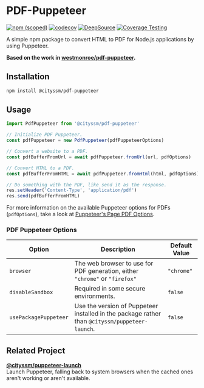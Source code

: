 # PDF-Puppeteer

[![npm (scoped)](https://img.shields.io/npm/v/@cityssm/pdf-puppeteer)](https://www.npmjs.com/package/@cityssm/pdf-puppeteer)
[![codecov](https://codecov.io/gh/cityssm/pdf-puppeteer/graph/badge.svg?token=306EDSL6BF)](https://codecov.io/gh/cityssm/pdf-puppeteer)
[![DeepSource](https://app.deepsource.com/gh/cityssm/pdf-puppeteer.svg/?label=active+issues&show_trend=true&token=8YWipc8F8ZoQEwCuWK4duIuj)](https://app.deepsource.com/gh/cityssm/pdf-puppeteer/)
[![Coverage Testing](https://github.com/cityssm/pdf-puppeteer/actions/workflows/coverage.yml/badge.svg)](https://github.com/cityssm/pdf-puppeteer/actions/workflows/coverage.yml)

A simple npm package to convert HTML to PDF for Node.js applications by using Puppeteer.

**Based on the work in [westmonroe/pdf-puppeteer](https://github.com/westmonroe/pdf-puppeteer).**

## Installation

```sh
npm install @cityssm/pdf-puppeteer
```

## Usage

```js
import PdfPuppeteer from '@cityssm/pdf-puppeteer'

// Initialize PDF Puppeteer.
const pdfPuppeteer = new PdfPuppeteer(pdfPuppeteerOptions)

// Convert a website to a PDF.
const pdfBufferFromUrl = await pdfPuppeteer.fromUrl(url, pdfOptions)

// Convert HTML to a PDF.
const pdfBufferFromHTML = await pdfPuppeteer.fromHtml(html, pdfOptions)

// Do something with the PDF, like send it as the response.
res.setHeader('Content-Type', 'application/pdf')
res.send(pdfBufferFromHTML)
```

For more information on the available Puppeteer options for PDFs (`pdfOptions`),
take a look at [Puppeteer's Page PDF Options](https://pptr.dev/api/puppeteer.pdfoptions).

### PDF Puppeteer Options

| Option                | Description                                                                                    | Default Value |
| --------------------- | ---------------------------------------------------------------------------------------------- | ------------- |
| `browser`             | The web browser to use for PDF generation, either `"chrome"` or `"firefox"`                    | `"chrome"`    |
| `disableSandbox`      | Required in some secure environments.                                                          | `false`       |
| `usePackagePuppeteer` | Use the version of Puppeteer installed in the package rather than `@cityssm/puppeteer-launch`. | `false`       |

## Related Project

[**@cityssm/puppeteer-launch**](https://github.com/cityssm/puppeteer-launch)<br />
Launch Puppeteer, falling back to system browsers when the cached ones aren't working or aren't available.
